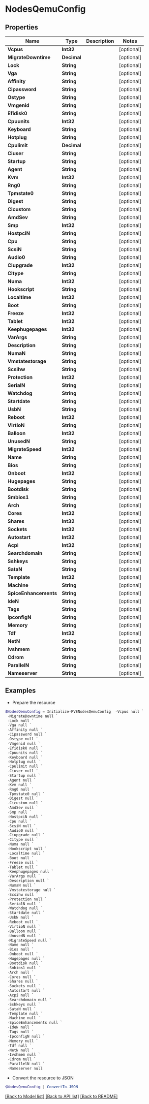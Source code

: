 # NodesQemuConfig
## Properties

Name | Type | Description | Notes
------------ | ------------- | ------------- | -------------
**Vcpus** | **Int32** |  | [optional] 
**MigrateDowntime** | **Decimal** |  | [optional] 
**Lock** | **String** |  | [optional] 
**Vga** | **String** |  | [optional] 
**Affinity** | **String** |  | [optional] 
**Cipassword** | **String** |  | [optional] 
**Ostype** | **String** |  | [optional] 
**Vmgenid** | **String** |  | [optional] 
**Efidisk0** | **String** |  | [optional] 
**Cpuunits** | **Int32** |  | [optional] 
**Keyboard** | **String** |  | [optional] 
**Hotplug** | **String** |  | [optional] 
**Cpulimit** | **Decimal** |  | [optional] 
**Ciuser** | **String** |  | [optional] 
**Startup** | **String** |  | [optional] 
**Agent** | **String** |  | [optional] 
**Kvm** | **Int32** |  | [optional] 
**Rng0** | **String** |  | [optional] 
**Tpmstate0** | **String** |  | [optional] 
**Digest** | **String** |  | [optional] 
**Cicustom** | **String** |  | [optional] 
**AmdSev** | **String** |  | [optional] 
**Smp** | **Int32** |  | [optional] 
**HostpciN** | **String** |  | [optional] 
**Cpu** | **String** |  | [optional] 
**ScsiN** | **String** |  | [optional] 
**Audio0** | **String** |  | [optional] 
**Ciupgrade** | **Int32** |  | [optional] 
**Citype** | **String** |  | [optional] 
**Numa** | **Int32** |  | [optional] 
**Hookscript** | **String** |  | [optional] 
**Localtime** | **Int32** |  | [optional] 
**Boot** | **String** |  | [optional] 
**Freeze** | **Int32** |  | [optional] 
**Tablet** | **Int32** |  | [optional] 
**Keephugepages** | **Int32** |  | [optional] 
**VarArgs** | **String** |  | [optional] 
**Description** | **String** |  | [optional] 
**NumaN** | **String** |  | [optional] 
**Vmstatestorage** | **String** |  | [optional] 
**Scsihw** | **String** |  | [optional] 
**Protection** | **Int32** |  | [optional] 
**SerialN** | **String** |  | [optional] 
**Watchdog** | **String** |  | [optional] 
**Startdate** | **String** |  | [optional] 
**UsbN** | **String** |  | [optional] 
**Reboot** | **Int32** |  | [optional] 
**VirtioN** | **String** |  | [optional] 
**Balloon** | **Int32** |  | [optional] 
**UnusedN** | **String** |  | [optional] 
**MigrateSpeed** | **Int32** |  | [optional] 
**Name** | **String** |  | [optional] 
**Bios** | **String** |  | [optional] 
**Onboot** | **Int32** |  | [optional] 
**Hugepages** | **String** |  | [optional] 
**Bootdisk** | **String** |  | [optional] 
**Smbios1** | **String** |  | [optional] 
**Arch** | **String** |  | [optional] 
**Cores** | **Int32** |  | [optional] 
**Shares** | **Int32** |  | [optional] 
**Sockets** | **Int32** |  | [optional] 
**Autostart** | **Int32** |  | [optional] 
**Acpi** | **Int32** |  | [optional] 
**Searchdomain** | **String** |  | [optional] 
**Sshkeys** | **String** |  | [optional] 
**SataN** | **String** |  | [optional] 
**Template** | **Int32** |  | [optional] 
**Machine** | **String** |  | [optional] 
**SpiceEnhancements** | **String** |  | [optional] 
**IdeN** | **String** |  | [optional] 
**Tags** | **String** |  | [optional] 
**IpconfigN** | **String** |  | [optional] 
**Memory** | **String** |  | [optional] 
**Tdf** | **Int32** |  | [optional] 
**NetN** | **String** |  | [optional] 
**Ivshmem** | **String** |  | [optional] 
**Cdrom** | **String** |  | [optional] 
**ParallelN** | **String** |  | [optional] 
**Nameserver** | **String** |  | [optional] 

## Examples

- Prepare the resource
```powershell
$NodesQemuConfig = Initialize-PVENodesQemuConfig  -Vcpus null `
 -MigrateDowntime null `
 -Lock null `
 -Vga null `
 -Affinity null `
 -Cipassword null `
 -Ostype null `
 -Vmgenid null `
 -Efidisk0 null `
 -Cpuunits null `
 -Keyboard null `
 -Hotplug null `
 -Cpulimit null `
 -Ciuser null `
 -Startup null `
 -Agent null `
 -Kvm null `
 -Rng0 null `
 -Tpmstate0 null `
 -Digest null `
 -Cicustom null `
 -AmdSev null `
 -Smp null `
 -HostpciN null `
 -Cpu null `
 -ScsiN null `
 -Audio0 null `
 -Ciupgrade null `
 -Citype null `
 -Numa null `
 -Hookscript null `
 -Localtime null `
 -Boot null `
 -Freeze null `
 -Tablet null `
 -Keephugepages null `
 -VarArgs null `
 -Description null `
 -NumaN null `
 -Vmstatestorage null `
 -Scsihw null `
 -Protection null `
 -SerialN null `
 -Watchdog null `
 -Startdate null `
 -UsbN null `
 -Reboot null `
 -VirtioN null `
 -Balloon null `
 -UnusedN null `
 -MigrateSpeed null `
 -Name null `
 -Bios null `
 -Onboot null `
 -Hugepages null `
 -Bootdisk null `
 -Smbios1 null `
 -Arch null `
 -Cores null `
 -Shares null `
 -Sockets null `
 -Autostart null `
 -Acpi null `
 -Searchdomain null `
 -Sshkeys null `
 -SataN null `
 -Template null `
 -Machine null `
 -SpiceEnhancements null `
 -IdeN null `
 -Tags null `
 -IpconfigN null `
 -Memory null `
 -Tdf null `
 -NetN null `
 -Ivshmem null `
 -Cdrom null `
 -ParallelN null `
 -Nameserver null
```

- Convert the resource to JSON
```powershell
$NodesQemuConfig | ConvertTo-JSON
```

[[Back to Model list]](../README.md#documentation-for-models) [[Back to API list]](../README.md#documentation-for-api-endpoints) [[Back to README]](../README.md)


